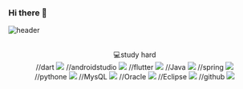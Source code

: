 ### Hi there 👋

![header](https://capsule-render.vercel.app/api?type=cylinder&color=000000&height=150&section=header&text=KOLPARK&fontColor=ffffff&fontSize=70&animation=fadeIn&fontAlignY=55)
<BR><BR>
<div align="center">
💻study hard
<br/>
//dart
<img src="https://img.shields.io/badge/dart-0175C2?style=flat-square&logo=dart&logoColor=white"/>
//androidstudio
<img src="https://img.shields.io/badge/androidstudio-3DDC84?style=flat-square&logo=androidstudio&logoColor=white"/>
//flutter
<img src="https://img.shields.io/badge/flutter-02569B?style=flat-square&logo=flutter&logoColor=white"/>
//Java
<img src="https://img.shields.io/badge/JAVA-007396?style=for-the-badge&logo=java&logoColor=white">
//spring
<img src="https://img.shields.io/badge/spring-6DB33F?style=flat-square&logo=spring&logoColor=white"/>
<br/>
//pythone
<img src="https://img.shields.io/badge/pythone-3776AB?style=flat-square&logo=pythone&logoColor=white"/>
//MysQL
<img src="https://img.shields.io/badge/MySQL-4479A1?style=for-the-badge&logo=MySQL&logoColor=white">
//Oracle
<img src="https://img.shields.io/badge/Oracle-F80000?style=for-the-badge&logo=Oracle&logoColor=white">
//Eclipse
<img src="https://img.shields.io/badge/Eclipse-2C2255?style=for-the-badge&logo=Eclipse%20IDE&logoColor=white">
//github
<img src="https://img.shields.io/badge/github-181717?style=for-the-badge&logo=github&logoColor=white">
</div>
<!--
**KOLPARK/KOLPARK** is a ✨ _special_ ✨ repository because its `README.md` (this file) appears on your GitHub profile.

Here are some ideas to get you started:

- 🔭 I’m currently working on ...
- 🌱 I’m currently learning ...
- 👯 I’m looking to collaborate on ...
- 🤔 I’m looking for help with ...
- 💬 Ask me about ...
- 📫 How to reach me: ...
- 😄 Pronouns: ...
- ⚡ Fun fact: ...
-->
